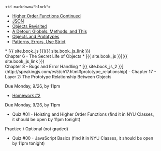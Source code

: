 	<td markdown="block">

* [Higher Order Functions Continued](slides/04/higher-order-functions-continued.html) 
* [JSON](slides/02/objects.html#/20)
* [Objects Revisited](slides/04/objects-prototypes.html)
* [A Detour: Globals, Methods, and This](slides/04/globals-methods-this.html)
* [Objects and Prototypes](slides/04/prototypes.html)
* [Patterns, Errors, Use Strict](slides/04/patterns-errors-strict.html)

</td>
	<td markdown="block">
* [{{ site.book_js }}]({{ site.book_js_link }}) <br> Chapter 6 - The Secret Life of Objects
* [{{ site.book_js }}]({{ site.book_js_link }}) <br> Chapter 8 - Bugs and Error Handling 
* [{{ site.book_js_2 }}](http://speakingjs.com/es5/ch17.html#prototype_relationship) - Chapter 17 -  Layer 2: The Prototype Relationship Between Objects
</td>
	<td markdown="block">

Due Monday, 9/26, by 11pm

* [Homework #2](homework/02.html) 

Due Monday, 9/26, by 11pm

* Quiz #01 - Hoisting and Higher Order Functions (find it in NYU Classes, it should be open by 11pm tonight)

Practice / Optional (not graded)

* Quiz #00 - JavaScript Basics (find it in NYU Classes, it should be open by 11pm tonight)
</td>
